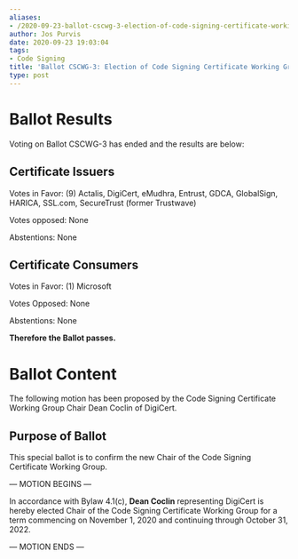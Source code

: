 ```yaml
---
aliases:
- /2020-09-23-ballot-cscwg-3-election-of-code-signing-certificate-working-group-chair/
author: Jos Purvis
date: 2020-09-23 19:03:04
tags:
- Code Signing
title: 'Ballot CSCWG-3: Election of Code Signing Certificate Working Group Chair'
type: post
---
```


# Ballot Results 

Voting on Ballot CSCWG-3 has ended and the results are below:

## Certificate Issuers 

Votes in Favor: (9) Actalis, DigiCert, eMudhra, Entrust, GDCA, GlobalSign, HARICA, SSL.com, SecureTrust (former Trustwave)

Votes opposed: None

Abstentions: None

## Certificate Consumers 

Votes in Favor: (1) Microsoft

Votes Opposed: None

Abstentions: None

**Therefore the Ballot passes.**

# Ballot Content 

The following motion has been proposed by the Code Signing Certificate Working Group Chair Dean Coclin of DigiCert.

## Purpose of Ballot 

This special ballot is to confirm the new Chair of the Code Signing Certificate Working Group.

— MOTION BEGINS —

In accordance with Bylaw 4.1(c), **Dean Coclin** representing DigiCert is hereby elected Chair of the Code Signing Certificate Working Group for a term commencing on November 1, 2020 and continuing through October 31, 2022.

— MOTION ENDS —